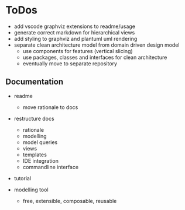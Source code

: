 # ToDos

* add vscode graphviz extensions to readme/usage
* generate correct markdown for hierarchical views
* add styling to graphviz and plantuml uml rendering
* separate clean architecture model from domain driven design model
  * use components for features (vertical slicing)
  * use packages, classes and interfaces for clean architecture
  * eventually move to separate repository

## Documentation
* readme
  * move rationale to docs

* restructure docs
  * rationale
  * modelling
  * model queries
  * views
  * templates
  * IDE integration
  * commandline interface
* tutorial

* modelling tool
  * free, extensible, composable, reusable